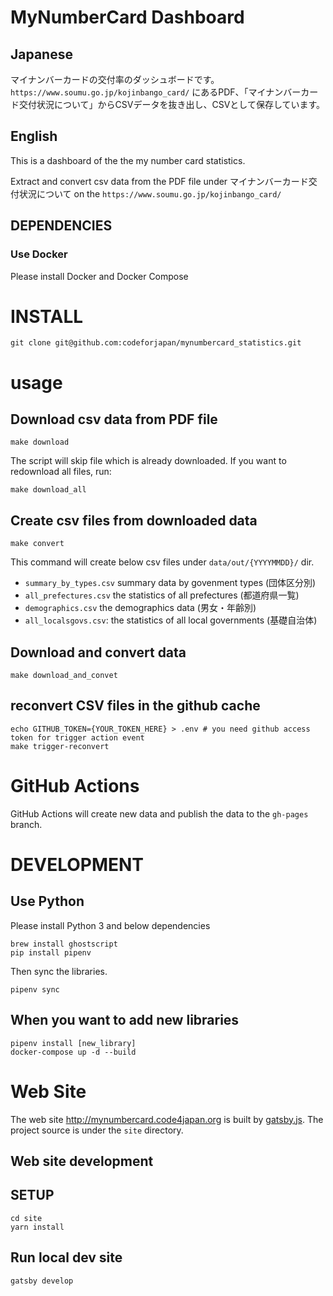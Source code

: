 # MyNumberCard Dashboard

## Japanese

マイナンバーカードの交付率のダッシュボードです。
`https://www.soumu.go.jp/kojinbango_card/` にあるPDF、「マイナンバーカード交付状況について」からCSVデータを抜き出し、CSVとして保存しています。

## English

This is a dashboard of the the my number card statistics.

Extract and convert csv data from the PDF file under マイナンバーカード交付状況について on the `https://www.soumu.go.jp/kojinbango_card/`

## DEPENDENCIES

### Use Docker

Please install Docker and Docker Compose

# INSTALL

```
git clone git@github.com:codeforjapan/mynumbercard_statistics.git
```

# usage
## Download csv data from PDF file

```
make download
```

The script will skip file which is already downloaded. If you want to redownload all files, run:
```
make download_all
```

## Create csv files from downloaded data

```
make convert
```

This command will create below csv files under `data/out/{YYYYMMDD}/` dir.

* `summary_by_types.csv` summary data by govenment types (団体区分別)
* `all_prefectures.csv` the statistics of all prefectures (都道府県一覧)
* `demographics.csv` the demographics data (男女・年齢別)
* `all_localsgovs.csv`: the statistics of all local governments (基礎自治体)

## Download and convert data

```
make download_and_convet
```

## reconvert CSV files in the github cache

```
echo GITHUB_TOKEN={YOUR_TOKEN_HERE} > .env # you need github access token for trigger action event
make trigger-reconvert
```

# GitHub Actions

GitHub Actions will create new data and publish the data to the `gh-pages` branch.

# DEVELOPMENT

## Use Python

Please install Python 3 and below dependencies
```
brew install ghostscript
pip install pipenv
```

Then sync the libraries.
```
pipenv sync
```

## When you want to add new libraries

```
pipenv install [new_library]
docker-compose up -d --build
```

# Web Site

The web site http://mynumbercard.code4japan.org is built by [gatsby.js](https://www.gatsbyjs.org/).
The project source is under the `site` directory.

## Web site development

## SETUP
```
cd site
yarn install
```

## Run local dev site 
```
gatsby develop
```